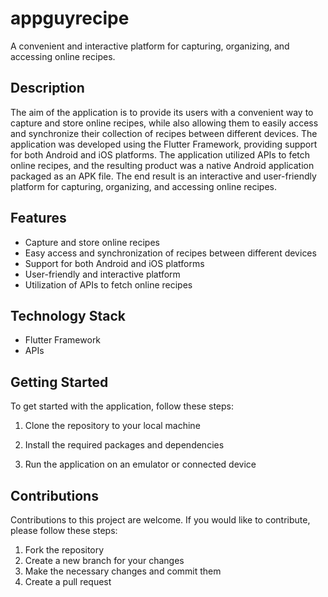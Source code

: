# appguyrecipe

A convenient and interactive platform for capturing, organizing, and accessing online recipes.

## Description

The aim of the application is to provide its users with a convenient way to capture and store online recipes, while also allowing them to easily access and synchronize their collection of recipes between different devices. The application was developed using the Flutter Framework, providing support for both Android and iOS platforms. The application utilized APIs to fetch online recipes, and the resulting product was a native Android application packaged as an APK file. The end result is an interactive and user-friendly platform for capturing, organizing, and accessing online recipes.

## Features

- Capture and store online recipes
- Easy access and synchronization of recipes between different devices
- Support for both Android and iOS platforms
- User-friendly and interactive platform
- Utilization of APIs to fetch online recipes

## Technology Stack

- Flutter Framework
- APIs

## Getting Started

To get started with the application, follow these steps:

1. Clone the repository to your local machine

2. Install the required packages and dependencies

3. Run the application on an emulator or connected device


## Contributions

Contributions to this project are welcome. If you would like to contribute, please follow these steps:

1. Fork the repository
2. Create a new branch for your changes
3. Make the necessary changes and commit them
4. Create a pull request





